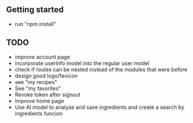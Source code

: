 ## Getting started

- run "npm install"

## TODO

- improve account page
- incorporate userInfo model into the regular user model
- check if routes can be nested instead of the modules that were before
- design good logo/favicon
- see "my recipes"
- See "my favorites"
- Revoke token after signout
- Improve home page
- Use AI model to analyse and save ingredients and create a search by ingredients funcion
